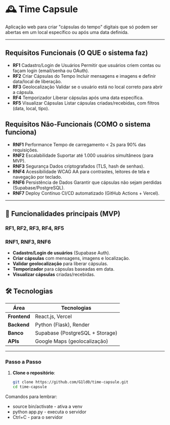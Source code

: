 # 🕰️ Time Capsule  

Aplicação web para criar "cápsulas do tempo" digitais que só podem ser abertas em um local específico ou após uma data definida.  

---

## Requisitos Funcionais (O QUE o sistema faz)
- **RF1**	Cadastro/Login de Usuários	Permitir que usuários criem contas ou façam login (email/senha ou OAuth).
- **RF2**	Criar Cápsulas do Tempo	Incluir mensagens e imagens e definir data/local de liberação.
- **RF3**	Geolocalização	Validar se o usuário está no local correto para abrir a cápsula.
- **RF4**	Temporizador	Liberar cápsulas após uma data específica.
- **RF5**	Visualizar Cápsulas	Listar cápsulas criadas/recebidas, com filtros (data, local, tipo).

## Requisitos Não-Funcionais (COMO o sistema funciona)

- **RNF1**	Performance	Tempo de carregamento < 2s para 90% das requisições.
- **RNF2**	Escalabilidade	Suportar até 1.000 usuários simultâneos (para MVP).
- **RNF3**	Segurança Dados criptografados (TLS, hash de senhas).
- **RNF4**	Acessibilidade	WCAG AA para contrastes, leitores de tela e navegação por teclado.
- **RNF6**	Persistência de Dados	Garantir que cápsulas não sejam perdidas (Supabase/PostgreSQL).
- **RNF7**	Deploy Contínuo	CI/CD automatizado (GitHub Actions + Vercel).

---

## 🚀 Funcionalidades principais (MVP)
### RF1, RF2, RF3, RF4, RF5
### RNF1, RNF3, RNF6
- **Cadastro/Login de usuários** (Supabase Auth).  
- **Criar cápsulas** com mensagens, imagens e localização.  
- **Validar geolocalização** para liberar cápsulas.  
- **Temporizador** para cápsulas baseadas em data.  
- **Visualizar cápsulas** criadas/recebidas.

## 🛠️ Tecnologias  
| Área         | Tecnologias                          |  
|--------------|--------------------------------------|  
| **Frontend** | React.js, Vercel                     |  
| **Backend**  | Python (Flask), Render               |  
| **Banco**    | Supabase (PostgreSQL + Storage)      |  
| **APIs**     | Google Maps (geolocalização)         |  

---

### **Passo a Passo**  
1. **Clone o repositório**:  
   ```bash  
   git clone https://github.com/G1ld0/time-capsule.git  
   cd time-capsule  


Comandos para lembrar:

   - source bin/activate - ativa a venv
   - python app.py - executa o servidor
   - Ctrl+C - para o servidor
